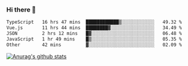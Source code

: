 ### Hi there 👋



<!--
**webB1an/webB1an** is a ✨ _special_ ✨ repository because its `README.md` (this file) appears on your GitHub profile.

Here are some ideas to get you started:

- 🔭 I’m currently working on ...
- 🌱 I’m currently learning ...
- 👯 I’m looking to collaborate on ...
- 🤔 I’m looking for help with ...
- 💬 Ask me about ...
- 📫 How to reach me: ...
- 😄 Pronouns: ...
- ⚡ Fun fact: ...
-->

<!--START_SECTION:waka-->

```txt
TypeScript   16 hrs 47 mins  ████████████▒░░░░░░░░░░░░   49.32 %
Vue.js       11 hrs 44 mins  ████████▓░░░░░░░░░░░░░░░░   34.49 %
JSON         2 hrs 12 mins   █▓░░░░░░░░░░░░░░░░░░░░░░░   06.48 %
JavaScript   1 hr 49 mins    █▒░░░░░░░░░░░░░░░░░░░░░░░   05.35 %
Other        42 mins         ▓░░░░░░░░░░░░░░░░░░░░░░░░   02.09 %
```

<!--END_SECTION:waka-->


[![Anurag's github stats](https://github-readme-stats.vercel.app/api?username=webB1an&show_icons=true&theme=radical)](https://github.com/anuraghazra/github-readme-stats)

